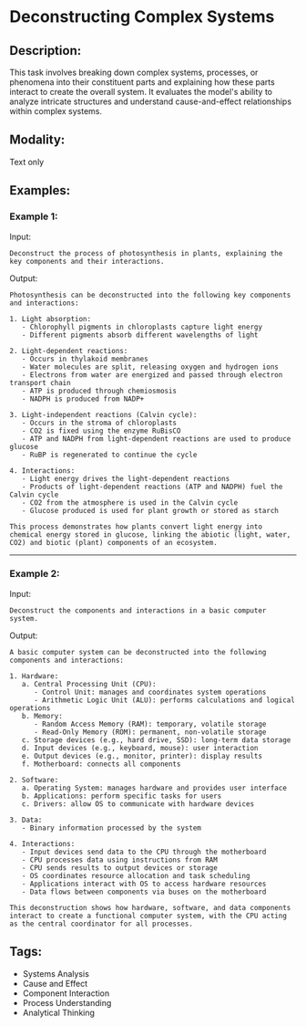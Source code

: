 # Deconstructing Complex Systems

## Description:
This task involves breaking down complex systems, processes, or phenomena into their constituent parts and explaining how these parts interact to create the overall system. It evaluates the model's ability to analyze intricate structures and understand cause-and-effect relationships within complex systems.

## Modality:
Text only

## Examples:

### Example 1:

Input:

```
Deconstruct the process of photosynthesis in plants, explaining the key components and their interactions.
```

Output:

```
Photosynthesis can be deconstructed into the following key components and interactions:

1. Light absorption:
   - Chlorophyll pigments in chloroplasts capture light energy
   - Different pigments absorb different wavelengths of light

2. Light-dependent reactions:
   - Occurs in thylakoid membranes
   - Water molecules are split, releasing oxygen and hydrogen ions
   - Electrons from water are energized and passed through electron transport chain
   - ATP is produced through chemiosmosis
   - NADPH is produced from NADP+

3. Light-independent reactions (Calvin cycle):
   - Occurs in the stroma of chloroplasts
   - CO2 is fixed using the enzyme RuBisCO
   - ATP and NADPH from light-dependent reactions are used to produce glucose
   - RuBP is regenerated to continue the cycle

4. Interactions:
   - Light energy drives the light-dependent reactions
   - Products of light-dependent reactions (ATP and NADPH) fuel the Calvin cycle
   - CO2 from the atmosphere is used in the Calvin cycle
   - Glucose produced is used for plant growth or stored as starch

This process demonstrates how plants convert light energy into chemical energy stored in glucose, linking the abiotic (light, water, CO2) and biotic (plant) components of an ecosystem.
```

---

### Example 2:

Input:

```
Deconstruct the components and interactions in a basic computer system.
```

Output:

```
A basic computer system can be deconstructed into the following components and interactions:

1. Hardware:
   a. Central Processing Unit (CPU):
      - Control Unit: manages and coordinates system operations
      - Arithmetic Logic Unit (ALU): performs calculations and logical operations
   b. Memory:
      - Random Access Memory (RAM): temporary, volatile storage
      - Read-Only Memory (ROM): permanent, non-volatile storage
   c. Storage devices (e.g., hard drive, SSD): long-term data storage
   d. Input devices (e.g., keyboard, mouse): user interaction
   e. Output devices (e.g., monitor, printer): display results
   f. Motherboard: connects all components

2. Software:
   a. Operating System: manages hardware and provides user interface
   b. Applications: perform specific tasks for users
   c. Drivers: allow OS to communicate with hardware devices

3. Data:
   - Binary information processed by the system

4. Interactions:
   - Input devices send data to the CPU through the motherboard
   - CPU processes data using instructions from RAM
   - CPU sends results to output devices or storage
   - OS coordinates resource allocation and task scheduling
   - Applications interact with OS to access hardware resources
   - Data flows between components via buses on the motherboard

This deconstruction shows how hardware, software, and data components interact to create a functional computer system, with the CPU acting as the central coordinator for all processes.
```

## Tags:
- Systems Analysis
- Cause and Effect
- Component Interaction
- Process Understanding
- Analytical Thinking